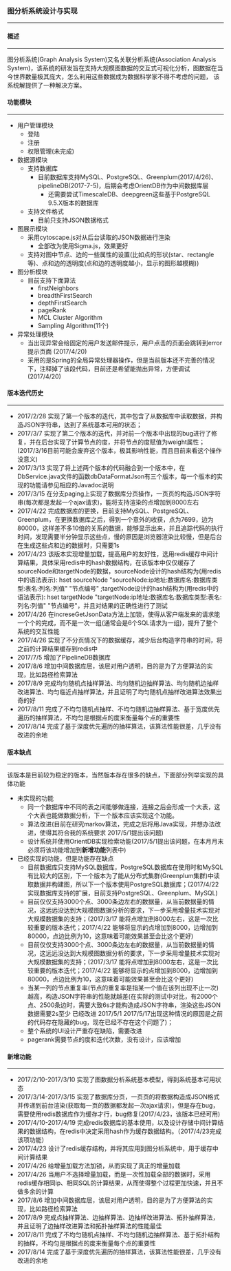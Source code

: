 ### **图分析系统设计与实现**
***

#### **概述**
***

图分析系统(Graph Analysis System)又名关联分析系统(Association Analysis System)，该系统的研发旨在支持大规模图数据的交互式可视化分析，图数据在当今世界数量极其庞大，怎么利用这些数据成为数据科学家不得不考虑的问题，
该系统解提供了一种解决方案。

#### **功能模块**
***

* 用户管理模块
    * 登陆
    * 注册
    * 权限管理(未完成)
* 数据源模块
    * 支持数据库
        * 目前数据库支持MySQL、PostgreSQL、Greenplum(2017/4/26)、pipelineDB(2017-7-5)，后期会考虑OrientDB作为中间数据库层
            * 还需要尝试TimescaleDB、deepgreen这些基于PostgreSQL 9.5.X版本的数据库
    * 支持文件格式
        * 目前只支持JSON数据格式
* 图展示模块
    * 采用cytoscape.js对从后台读取的JSON数据进行渲染
        * 全部改为使用Sigma.js，效果更好
    * 支持对图中节点、边的一些属性的设置(比如点的形状(star、rectangle等)、点和边的透明度(点和边的透明度越小，显示的图形越模糊))
* 图分析模块
    * 目前支持下面算法
        * firstNeighbors
        * breadthFirstSearch
        * depthFirstSearch
        * pageRank
        * MCL Cluster Algorithm
        * Sampling Algorithm(11个)
* 异常处理模块
    * 当出现异常会给固定的用户发送邮件提示，用户点击的页面会跳转到error提示页面  (2017/4/20)
    * 采用的是Spring的全局异常处理器操作，但是当前版本还不完善的情况下，注释掉了该段代码，目前还是希望能抛出异常，方便调试 (2017/4/20)

#### **版本迭代历史**
***

* 2017/2/28 实现了第一个版本的迭代，其中包含了从数据库中读取数据，并构造JSON字符串，达到了系统基本可用的状态；
* 2017/3/7  实现了第二个版本的迭代，并对前一个版本中出现的bug进行了修复，并在后台实现了计算节点的度，并将节点的度赋值为weight属性；(2017/3/16目前可能会废弃这个版本，极其影响性能，而且目前来看这个操作没意义)
* 2017/3/13 实现了将上述两个版本的代码融合到一个版本中，在DbService.java文件的函数dbDataFormatJson有三个版本，每一个版本的实现的功能请参见相应的Javadoc说明
* 2017/3/15 在分支paging上实现了数据库分页操作，一页页的构造JSON字符串(每次都是发起一个ajax请求)，能将支持渲染的点增加到8000左右
* 2017/4/22 完成数据库的更换，目前支持MySQL、PostgreSQL、Greenplum，在更换数据库之后，得到一个意外的收获，点为7699，边为80000，这样差不多10倍的关系的数据，能够显示出来，并且追踪代码的执行时间，发现需要半分钟显示这些点，慢的原因是浏览器渲染比较慢，但是后台在生成这些点和边的数据时，只需要1s
* 2017/4/23 该版本实现增量加载，提高用户的友好性，选用redis缓存中间计算结果，具体采用redis中的hash数据结构，在该版本中仅仅缓存了sourceNode和targetNode的数据，sourceNode设计的hash结构为(用redis中的语法表示): hset sourceNode "sourceNode:ip地址:数据库名:数据库类型:表名:列名:列值" "节点编号" ;targetNode设计的hash结构为(用redis中的语法表示): hset targetNode "targetNode:ip地址:数据库名:数据库类型:表名:列名:列值" "节点编号"，并且对结果的正确性进行了测试
* 2017/4/26 在increseGetJsonData方法上加锁，使得从客户端发来的请求能一个个的完成，而不是一次一组(通常会是6个SQL请求为一组)，提升了整个系统的交互性能
* 2017/4/26 实现了不分页情况下的数据缓存，减少后台构造字符串的时间，将之前的计算结果缓存到redis中
* 2017/7/5  增加了PipelineDB数据库
* 2017/8/6  增加中间数据库层，该层对用户透明，目的是为了方便算法的实现，比如路径检索算法
* 2017/8/9  完成均匀随机点抽样算法、均匀随机边抽样算法、均匀随机边抽样改进算法、均匀临近点抽样算法，并且证明了均匀随机点抽样改进算法效果出奇的好
* 2017/8/11 完成了不均匀随机点抽样、不均匀随机边抽样算法、基于宽度优先遍历的抽样算法，不均匀是根据点的度来衡量每个点的重要性
* 2017/8/14 完成了基于深度优先遍历的抽样算法，该算法性能很差，几乎没有改进的余地

#### **版本缺点**
***

该版本是目前较为稳定的版本，当然版本存在很多的缺点，下面部分列举实现的具体功能

* 未实现的功能
    * 同一个数据库中不同的表之间能够做连接，连接之后会形成一个大表，这个大表也能做数据分析，下一个版本应该实现这个功能。
    * 算法改进(目前在研究markov算法，完成之后将用Java实现，并想办法改进，使得其符合我的系统要求 2017/5/1提出该问题)
    * 设计系统并使用OrientDB实现检索功能(2017/5/1提出该问题，在本月月末必须将该功能增加到**新增功能**列表中)
* 已经实现的功能，但是功能存在缺点
    * 目前数据库只支持MySQL数据库，PostgreSQL数据库在使用时和MySQL有比较大的区别，下一个版本为了能从分布式集群(Greenplum集群)中读取数据并构建图，所以下一个版本使用PostgreSQL数据库；(2017/4/22实现数据库支持的扩展，目前支持PostgreSQL、Greenplum、MySQL)
    * 目前仅仅支持3000个点、3000条边左右的数据量，从当前数据量的情况，这远远没达到大规模图数据分析的要求，下一步采用增量技术实现对大规模数据集的支持；(2017/3/17 能将点增加到8000左右，这是一次比较重要的版本迭代；2017/4/22 能够将显示的点增加到8000，边增加到80000，点边比例为10，这意味着可能效果甚至会比这个更好)
    * 目前仅仅支持3000个点、3000条边左右的数据量，从当前数据量的情况，这远远没达到大规模图数据分析的要求，下一步采用增量技术实现对大规模数据集的支持；(2017/3/17 能将点增加到8000左右，这是一次比较重要的版本迭代；2017/4/22 能够将显示的点增加到8000，边增加到80000，点边比例为10，这意味着可能效果甚至会比这个更好)
    * 当某一列的节点重复率(节点的重复率是指某一个值在该列出现不止一次)越高，构造JSON字符串的性能就越差(在实际的测试中对比，有2000个点、2500条边时，需要大致6s才能构造成JSON字符串，渲染这些JSON数据需要2s至少 已经改进 2017/5/1 2017/5/17出现这种情况的原因是之前的代码存在隐藏的bug，现在已经不存在这个问题了)；
    * 整个系统的UI设计严重存在缺陷，需要改进
    * pagerank需要节点的度和迭代次数，没有设计，应该增加
#### **新增功能**
***

* 2017/2/10-2017/3/10  实现了图数据分析系统基本模型，得到系统基本可用状态
* 2017/3/14-2017/3/15 实现了数据库分页，一页页的将数据构造成JSON格式并传递到前台渲染(获取每一页的数据都发起一次ajax请求)，但是存在bug，需要使用redis数据库作为缓存才行，bug修复(2017/4/23，该版本已经可用)
* 2017/4/10-2017/4/19 完成redis数据库的基本使用，以及设计存储中间计算结果的数据结构，在redis中决定采用hash作为缓存数据结构。（2017/4/23完成该项功能）
* 2017/4/23 设计了redis缓存结构，并将其应用到图分析系统中，用于缓存中间计算结果
* 2017/4/26 给增量加载方法加锁，从而实现了真正的增量加载
* 2017/4/26 当用户不选择增量加载，而是一次性加载全部的数据时，采用redis缓存相同ip、相同SQL的计算结果，从而使得整个过程更加快速，并且不做多余的计算
* 2017/8/6  增加中间数据库层，该层对用户透明，目的是为了方便算法的实现，比如路径检索算法
* 2017/8/9  完成点抽样算法、边抽样算法、边抽样改进算法、拓扑抽样算法，并且证明了边抽样改进算法和拓扑抽样算法的性能最佳
* 2017/8/11 完成了不均匀随机点抽样、不均匀随机边抽样算法、基于拓扑结构的抽样，不均匀是根据点的度来衡量每个点的重要性
* 2017/8/14 完成了基于深度优先遍历的抽样算法，该算法性能很差，几乎没有改进的余地






